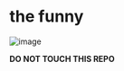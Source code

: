 
# the funny
![image](https://user-images.githubusercontent.com/122379135/228733769-25f883e0-7bfc-42ad-929f-5005b05a661d.gif)

**DO NOT TOUCH THIS REPO**
